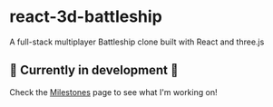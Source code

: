 # react-3d-battleship
A full-stack multiplayer Battleship clone built with React and three.js

## 🚧 Currently in development 🚧

Check the [Milestones](https://github.com/itspladd/react-3d-battleship/milestones?direction=asc&sort=due_date) page to see what I'm working on!
